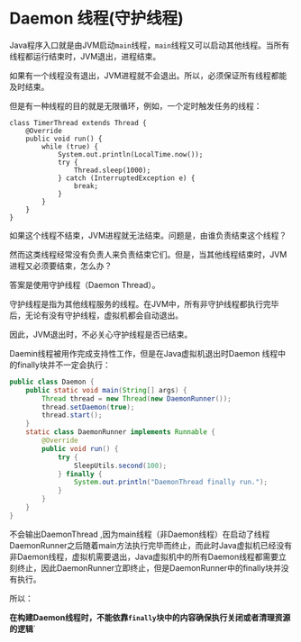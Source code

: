 # Daemon 线程(守护线程)

Java程序入口就是由JVM启动`main`线程，`main`线程又可以启动其他线程。当所有线程都运行结束时，JVM退出，进程结束。

如果有一个线程没有退出，JVM进程就不会退出。所以，必须保证所有线程都能及时结束。

但是有一种线程的目的就是无限循环，例如，一个定时触发任务的线程：

```
class TimerThread extends Thread {
    @Override
    public void run() {
        while (true) {
            System.out.println(LocalTime.now());
            try {
                Thread.sleep(1000);
            } catch (InterruptedException e) {
                break;
            }
        }
    }
}
```

如果这个线程不结束，JVM进程就无法结束。问题是，由谁负责结束这个线程？

然而这类线程经常没有负责人来负责结束它们。但是，当其他线程结束时，JVM进程又必须要结束，怎么办？

答案是使用守护线程（Daemon Thread）。

守护线程是指为其他线程服务的线程。在JVM中，所有非守护线程都执行完毕后，无论有没有守护线程，虚拟机都会自动退出。

因此，JVM退出时，不必关心守护线程是否已结束。



Daemin线程被用作完成支持性工作，但是在Java虚拟机退出时Daemon 线程中的finally块并不一定会执行：

```java
public class Daemon {
    public static void main(String[] args) {
        Thread thread = new Thread(new DaemonRunner());
        thread.setDaemon(true);
        thread.start();
    }
    static class DaemonRunner implements Runnable {
        @Override
        public void run() {
            try {
                SleepUtils.second(100);
            } finally {
                System.out.println("DaemonThread finally run.");
            }
        }
    }
}
```






不会输出DaemonThread ,因为main线程（非Daemon线程）在启动了线程DaemonRunner之后随着main方法执行完毕而终止，而此时Java虚拟机已经没有非Daemon线程，虚拟机需要退出，Java虚拟机中的所有Daemon线程都需要立刻终止，因此DaemonRunner立即终止，但是DaemonRunner中的finally块并没有执行。

所以：

**在构建Daemon线程时，不能依靠`finally`块中的内容确保执行关闭或者清理资源的逻辑**`